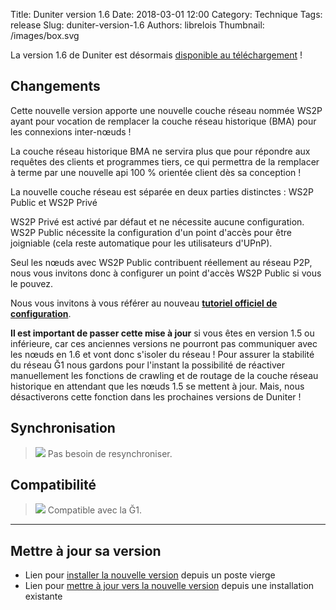 Title: Duniter version 1.6
Date: 2018-03-01 12:00
Category: Technique
Tags: release
Slug: duniter-version-1.6
Authors: librelois
Thumbnail: /images/box.svg

La version 1.6 de Duniter est désormais [disponible au téléchargement](https://git.duniter.org/nodes/typescript/duniter/wikis/Releases) !

## Changements

Cette nouvelle version apporte une nouvelle couche réseau nommée WS2P ayant pour vocation de remplacer la couche réseau historique (BMA) pour les connexions inter-nœuds !

La couche réseau historique BMA ne servira plus que pour répondre aux requêtes des clients et programmes tiers, ce qui permettra de la remplacer à terme par une nouvelle api 100 % orientée client dès sa conception !

La nouvelle couche réseau est séparée en deux parties distinctes : WS2P Public et WS2P Privé

WS2P Privé est activé par défaut et ne nécessite aucune configuration.
WS2P Public nécessite la configuration d'un point d'accès pour être joigniable (cela reste automatique pour les utilisateurs d'UPnP).

Seul les nœuds avec WS2P Public contribuent réellement au réseau P2P, nous vous invitons donc à configurer un point d'accès WS2P Public si vous le pouvez.

Nous vous invitons à vous référer au nouveau [**tutoriel officiel de configuration**](../wiki/duniter/configurer).


**Il est important de passer cette mise à jour** si vous êtes en version 1.5 ou inférieure, car ces anciennes versions ne pourront pas communiquer avec les nœuds en 1.6 et vont donc s'isoler du réseau ! Pour assurer la stabilité du réseau Ğ1 nous gardons pour l'instant la possibilité de réactiver manuellement les fonctions de crawling et de routage de la couche réseau historique en attendant que les nœuds 1.5 se mettent à jour. Mais, nous désactiverons cette fonction dans les prochaines versions de Duniter !


## Synchronisation

> <span class="icon">![](../images/icons/white_check_mark.png)</span> Pas besoin de resynchroniser.

## Compatibilité

> <span class="icon">![](../images/icons/white_check_mark.png)</span> Compatible avec la Ğ1.

-----

## Mettre à jour sa version

* Lien pour [installer la nouvelle version](../wiki/duniter/installer) depuis un poste vierge
* Lien pour [mettre à jour vers la nouvelle version](../wiki/duniter/mettre-a-jour) depuis une installation existante
